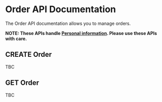 # Order API Documentation

The Order API documentation allows you to manage orders.

<strong>NOTE: These APIs handle [Personal information](https://ico.org.uk/for-organisations/guide-to-data-protection/guide-to-the-general-data-protection-regulation-gdpr/key-definitions/what-is-personal-data/). Please use these APIs with care.</strong>

## CREATE Order

TBC

## GET Order

TBC
